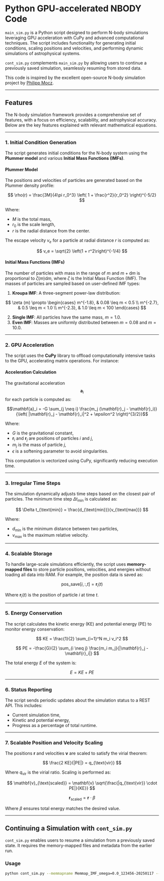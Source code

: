 # Python GPU-accelerated NBODY Code

`main_sim.py` is a Python script designed to perform N-body simulations leveraging GPU acceleration with CuPy and advanced computational techniques. The script includes functionality for generating initial conditions, scaling positions and velocities, and performing dynamic simulations of astrophysical systems.

`cont_sim.py` complements `main_sim.py` by allowing users to continue a previously saved simulation, seamlessly resuming from stored data.

This code is inspired by the excellent open-source N-body simulation project by [Philipp Mocz](https://github.com/pmocz/nbody-python).

---

## Features

The N-body simulation framework provides a comprehensive set of features, with a focus on efficiency, scalability, and astrophysical accuracy. Below are the key features explained with relevant mathematical equations.

---

### 1. **Initial Condition Generation**
The script generates initial conditions for the N-body system using the **Plummer model** and various **Initial Mass Functions (IMFs)**.

#### Plummer Model
The positions and velocities of particles are generated based on the Plummer density profile:

$$
\rho(r) = \frac{3M}{4\pi r_0^3} \left( 1 + \frac{r^2}{r_0^2} \right)^{-5/2}
$$

Where:
- $M$ is the total mass,
- $r_0$ is the scale length,
- $r$ is the radial distance from the center.

The escape velocity $v_e$ for a particle at radial distance $r$ is computed as:

$$
v_e = \sqrt{2} \left(1 + r^2\right)^{-1/4}
$$

#### Initial Mass Functions (IMFs)
The number of particles with mass in the range of $m$ and $m+\text{d}m$ is proportional to $\zeta(m) \text{d}m$, where $\zeta$ is the Initial Mass Function (IMF). The masses of particles are sampled based on user-defined IMF types:
1. **Kroupa IMF**: A three-segment power-law distribution:

$$
\zeta (m) \propto 
\begin{cases} 
m^{-1.8}, & 0.08 \leq m < 0.5 \\
m^{-2.7}, & 0.5 \leq m < 1.0 \\
m^{-2.3}, & 1.0 \leq m < 100 
\end{cases}
$$

2. **Single IMF**: All particles have the same mass, $m = 1.0$.
3. **Even IMF**: Masses are uniformly distributed between $m = 0.08$ and $m = 10.0$.

---

### 2. **GPU Acceleration**
The script uses the **CuPy** library to offload computationally intensive tasks to the GPU, accelerating matrix operations. For instance:

#### Acceleration Calculation
The gravitational acceleration $$\mathbf{a}_i$$ for each particle is computed as:

$$\mathbf{a}_i = -G \sum_{j \neq i} \frac{m_j (\mathbf{r}_j - \mathbf{r}_i)}{\left( |\mathbf{r}_j - \mathbf{r}_i|^2 + \epsilon^2 \right)^{3/2}}$$

Where:
- $G$ is the gravitational constant,
- $\mathbf{r}_i$ and $\mathbf{r}_j$ are positions of particles $i$ and $j$,
- $m_j$ is the mass of particle $j$,
- $\epsilon$ is a softening parameter to avoid singularities.

This computation is vectorized using CuPy, significantly reducing execution time.

---

### 3. **Irregular Time Steps**
The simulation dynamically adjusts time steps based on the closest pair of particles. The minimum time step $\Delta t_{\text{min}}$ is calculated as:

$$
\Delta t_{\text{min}} = \frac{d_{\text{min}}}{v_{\text{max}}}
$$

Where:
- $d_{\text{min}}$ is the minimum distance between two particles,
- $v_{\text{max}}$ is the maximum relative velocity.

---

### 4. **Scalable Storage**
To handle large-scale simulations efficiently, the script uses **memory-mapped files** to store particle positions, velocities, and energies without loading all data into RAM. For example, the position data is saved as:

$$\text{pos\_save}[i, :, t] = \mathbf{r}_i(t)$$

Where $\mathbf{r}_i(t)$ is the position of particle $i$ at time $t$.

---

### 5. **Energy Conservation**
The script calculates the kinetic energy (KE) and potential energy (PE) to monitor energy conservation:

$$
KE = \frac{1}{2} \sum_{i=1}^N m_i v_i^2
$$

$$
PE = -\frac{G}{2} \sum_{i \neq j} \frac{m_i m_j}{|\mathbf{r}_j - \mathbf{r}_i|}
$$

The total energy $E$ of the system is:

$$
E = KE + PE
$$

---

### 6. **Status Reporting**
The script sends periodic updates about the simulation status to a REST API. This includes:
- Current simulation time,
- Kinetic and potential energy,
- Progress as a percentage of total runtime.

---

### 7. **Scalable Position and Velocity Scaling**
The positions $\mathbf{r}$ and velocities $\mathbf{v}$ are scaled to satisfy the virial theorem:

$$
\frac{2 KE}{|PE|} = q_{\text{vir}}
$$

Where $q_{\text{vir}}$ is the virial ratio. Scaling is performed as:

$$
\mathbf{v}_{\text{scaled}} = \mathbf{v} \sqrt{\frac{|q_{\text{vir}} \cdot PE|}{KE}}
$$

$$
\mathbf{r}_{\text{scaled}} = \mathbf{r} \cdot \beta
$$

Where $\beta$ ensures total energy matches the desired value.

---

## Continuing a Simulation with `cont_sim.py`

`cont_sim.py` enables users to resume a simulation from a previously saved state. It requires the memory-mapped files and metadata from the earlier run.

### Usage
```bash
python cont_sim.py --memmapname Memmap_IMF_omega=0.0_123456-20250117 --metadataname metadata.pkl --tstart 10 --tend 20 --storeinterval 40 --scalefactor 0.4 --softening 0.1
